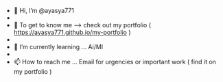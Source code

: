 - 👋 Hi, I’m @ayasya771
- 
- 👀 To get to know me  -->  check out my portfolio ( https://ayasya771.github.io/my-portfolio )
- 
- 🌱 I’m currently learning ...  Ai/Ml
- 
- 📫 How to reach me ... Email for urgencies or important work ( find it on my portfolio )

